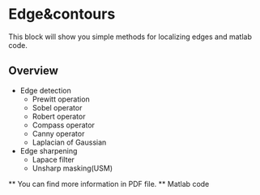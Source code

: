 # Edge&contours
This block will show you simple methods for localizing edges and matlab code. 

## Overview

* Edge detection
  * Prewitt operation
  * Sobel operator 
  * Robert operator
  * Compass operator
  * Canny operator
  * Laplacian of Gaussian
* Edge sharpening
  * Lapace filter
  * Unsharp masking(USM)

** You can find more information in PDF file.
** Matlab code
